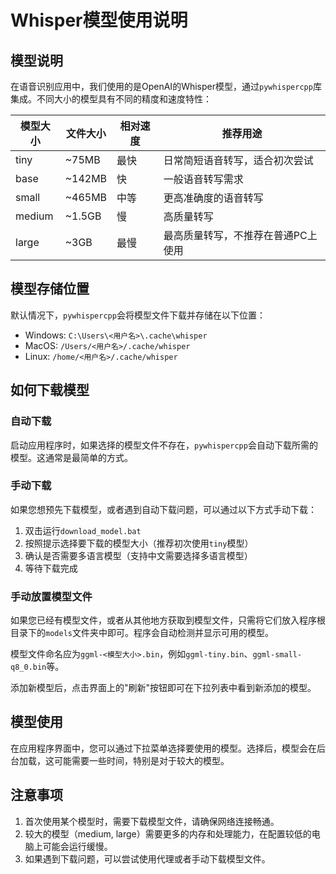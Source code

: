 # Whisper模型使用说明

## 模型说明

在语音识别应用中，我们使用的是OpenAI的Whisper模型，通过`pywhispercpp`库集成。不同大小的模型具有不同的精度和速度特性：

| 模型大小 | 文件大小 | 相对速度 | 推荐用途 |
|---------|--------|---------|---------|
| tiny    | ~75MB  | 最快     | 日常简短语音转写，适合初次尝试 |
| base    | ~142MB | 快      | 一般语音转写需求 |
| small   | ~465MB | 中等    | 更高准确度的语音转写 |
| medium  | ~1.5GB | 慢      | 高质量转写 |
| large   | ~3GB   | 最慢    | 最高质量转写，不推荐在普通PC上使用 |

## 模型存储位置

默认情况下，`pywhispercpp`会将模型文件下载并存储在以下位置：

- Windows: `C:\Users\<用户名>\.cache\whisper`
- MacOS: `/Users/<用户名>/.cache/whisper`
- Linux: `/home/<用户名>/.cache/whisper`

## 如何下载模型

### 自动下载

启动应用程序时，如果选择的模型文件不存在，`pywhispercpp`会自动下载所需的模型。这通常是最简单的方式。

### 手动下载

如果您想预先下载模型，或者遇到自动下载问题，可以通过以下方式手动下载：

1. 双击运行`download_model.bat`
2. 按照提示选择要下载的模型大小（推荐初次使用`tiny`模型）
3. 确认是否需要多语言模型（支持中文需要选择多语言模型）
4. 等待下载完成

### 手动放置模型文件

如果您已经有模型文件，或者从其他地方获取到模型文件，只需将它们放入程序根目录下的`models`文件夹中即可。程序会自动检测并显示可用的模型。

模型文件命名应为`ggml-<模型大小>.bin`，例如`ggml-tiny.bin`、`ggml-small-q8_0.bin`等。

添加新模型后，点击界面上的"刷新"按钮即可在下拉列表中看到新添加的模型。

## 模型使用

在应用程序界面中，您可以通过下拉菜单选择要使用的模型。选择后，模型会在后台加载，这可能需要一些时间，特别是对于较大的模型。

## 注意事项

1. 首次使用某个模型时，需要下载模型文件，请确保网络连接畅通。
2. 较大的模型（medium, large）需要更多的内存和处理能力，在配置较低的电脑上可能会运行缓慢。
3. 如果遇到下载问题，可以尝试使用代理或者手动下载模型文件。
